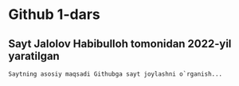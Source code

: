 # Github 1-dars
## Sayt Jalolov Habibulloh tomonidan 2022-yil yaratilgan
    Saytning asosiy maqsadi Githubga sayt joylashni o`rganish...